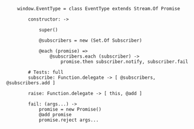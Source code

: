 		window.EventType = class EventType extends Stream.Of Promise
		
			constructor: ->
			
				super()
			
				@subscribers = new (Set.Of Subscriber)
			
				@each (promise) =>
					@subscribers.each (subscriber) ->
						promise.then subscriber.notify, subscriber.fail
		
			# Tests: full
			subscribe: Function.delegate -> [ @subscribers, @subscribers.add ]
			
			raise: Function.delegate -> [ this, @add ]

			fail: (args...) ->
				promise = new Promise()
				@add promise
				promise.reject args...